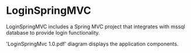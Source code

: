 # LoginSpringMVC

LoginSpringMVC includes a Spring MVC project that integrates with mssql database to provide login functionality.

'LoginSpringMvc 1.0.pdf' diagram displays the application components.
